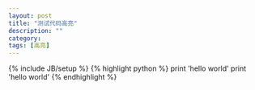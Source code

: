 ```yaml
---
layout: post
title: "测试代码高亮"
description: ""
category:
tags: [高亮]
---
```

{% include JB/setup %}
{% highlight python %}
print 'hello world'
print 'hello world'
{% endhighlight %}
